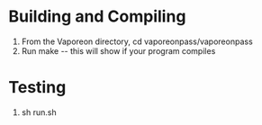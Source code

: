 # Building and Compiling  
1. From the Vaporeon directory, cd vaporeonpass/vaporeonpass
2. Run make -- this will show if your program compiles  


# Testing  
1. sh run.sh 


